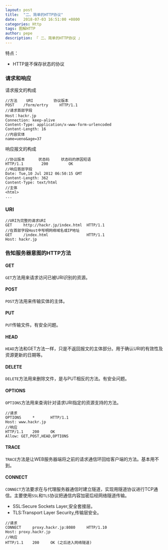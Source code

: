 ```yaml
---
layout: post
title:  "二、简单的HTTP协议"
date:   2018-07-03 16:51:00 +0800
categories: Http
tags: 图解HTTP
author: pepe
description: 『 二、简单的HTTP协议 』
---
```


特点：

* HTTP是不保存状态的协议

### **请求和响应**
请求报文的构成
```
//方法    URI         协议版本
POST    /form/ertry     HTTP/1.1
//请求首部字段
Host：hackr.jp
Connection: keep-alive
Content-Type: application/x-www-form-urlencoded
Content-Length: 16
//内容实体
name=ueno&age=37   
```
响应报文的构成
```
//协议版本      状态码     状态码的原因短语
HTTP/1.1        200         OK
//响应首部字段
Date: Tue,10 Jul 2012 06:50:15 GMT
Content-Length: 362
Content-Type: text/html
//主体
<html>
...
```

### **URI**
```
//URI为完整的请求URI
GET     http://hackr.jp/index.html  HTTP/1.1
//在首部字段Host中写明网络域名或IP地址
GET     /index.html                 HTTP/1.1
Host: hackr.jp
```

### **告知服务器意图的HTTP方法**

#### GET
`GET`方法用来请求访问已被URI识别的资源。
#### POST
`POST`方法用来传输实体的主体。
#### PUT
`PUT`传输文件。有安全问题。
#### HEAD
`HEAD`方法和GET方法一样，只是不返回报文的主体部分。用于确认URI的有效性及资源更新的日期等。
#### DELETE
`DELETE`方法用来删除文件，是与PUT相反的方法。有安全问题。
#### OPTIONS
`OPTIONS`方法用来查询针对请求URI指定的资源支持的方法。
```
//请求
OPTIONS     *       HTTP/1.1
Host: www.hackr.jp
//响应
HTTP/1.1    200     OK
Allow: GET,POST,HEAD,OPTIONS
```
#### TRACE
`TRACE`方法是让WEB服务器端将之前的请求通信环回给客户端的方法。基本用不到。
#### CONNECT
`CONNECT`方法要求在与代理服务器通信时建立隧道，实现用隧道协议进行TCP通信。主要使用`SSL`和`TLS`协议把通信内容加密后经网络隧道传输。

* SSL:Secure Sockets Layer,安全套接层。
* TLS:Transport Layer Security,传输层安全。

```
//请求
CONNECT     proxy.hackr.jp:8080     HTTP/1.10
Host: proxy.hackr.jp
//响应
HTTP/1.1    200     OK (之后进入网络隧道)
```




















































